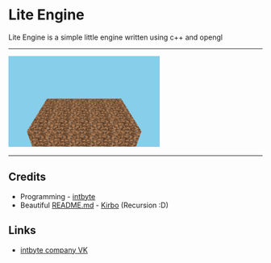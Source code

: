# Lite Engine

Lite Engine is a simple little engine written using c++ and opengl

___

<img src="./screenshots/1.png" width="300px"/>

___

## Credits

* Programming - [intbyte](https://github.com/intbyte-100)
* Beautiful [README.md](README.md) - [Kirbo](https://github.com/Kirbo) (Recursion :D)

## Links

- [intbyte company VK](https://vk.com/public198534844)